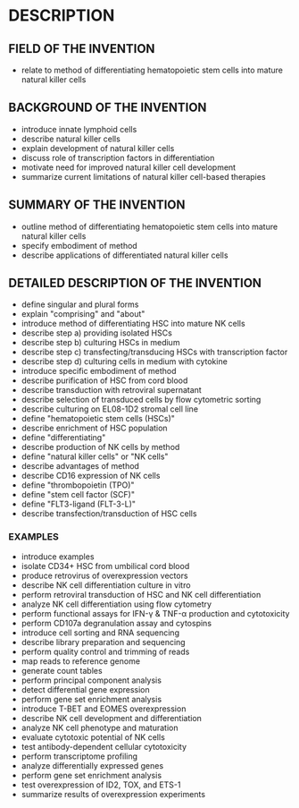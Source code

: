 # DESCRIPTION

## FIELD OF THE INVENTION

- relate to method of differentiating hematopoietic stem cells into mature natural killer cells

## BACKGROUND OF THE INVENTION

- introduce innate lymphoid cells
- describe natural killer cells
- explain development of natural killer cells
- discuss role of transcription factors in differentiation
- motivate need for improved natural killer cell development
- summarize current limitations of natural killer cell-based therapies

## SUMMARY OF THE INVENTION

- outline method of differentiating hematopoietic stem cells into mature natural killer cells
- specify embodiment of method
- describe applications of differentiated natural killer cells

## DETAILED DESCRIPTION OF THE INVENTION

- define singular and plural forms
- explain "comprising" and "about"
- introduce method of differentiating HSC into mature NK cells
- describe step a) providing isolated HSCs
- describe step b) culturing HSCs in medium
- describe step c) transfecting/transducing HSCs with transcription factor
- describe step d) culturing cells in medium with cytokine
- introduce specific embodiment of method
- describe purification of HSC from cord blood
- describe transduction with retroviral supernatant
- describe selection of transduced cells by flow cytometric sorting
- describe culturing on EL08-1D2 stromal cell line
- define "hematopoietic stem cells (HSCs)"
- describe enrichment of HSC population
- define "differentiating"
- describe production of NK cells by method
- define "natural killer cells" or "NK cells"
- describe advantages of method
- describe CD16 expression of NK cells
- define "thrombopoietin (TPO)"
- define "stem cell factor (SCF)"
- define "FLT3-ligand (FLT-3-L)"
- describe transfection/transduction of HSC cells

### EXAMPLES

- introduce examples
- isolate CD34+ HSC from umbilical cord blood
- produce retrovirus of overexpression vectors
- describe NK cell differentiation culture in vitro
- perform retroviral transduction of HSC and NK cell differentiation
- analyze NK cell differentiation using flow cytometry
- perform functional assays for IFN-γ & TNF-α production and cytotoxicity
- perform CD107a degranulation assay and cytospins
- introduce cell sorting and RNA sequencing
- describe library preparation and sequencing
- perform quality control and trimming of reads
- map reads to reference genome
- generate count tables
- perform principal component analysis
- detect differential gene expression
- perform gene set enrichment analysis
- introduce T-BET and EOMES overexpression
- describe NK cell development and differentiation
- analyze NK cell phenotype and maturation
- evaluate cytotoxic potential of NK cells
- test antibody-dependent cellular cytotoxicity
- perform transcriptome profiling
- analyze differentially expressed genes
- perform gene set enrichment analysis
- test overexpression of ID2, TOX, and ETS-1
- summarize results of overexpression experiments

